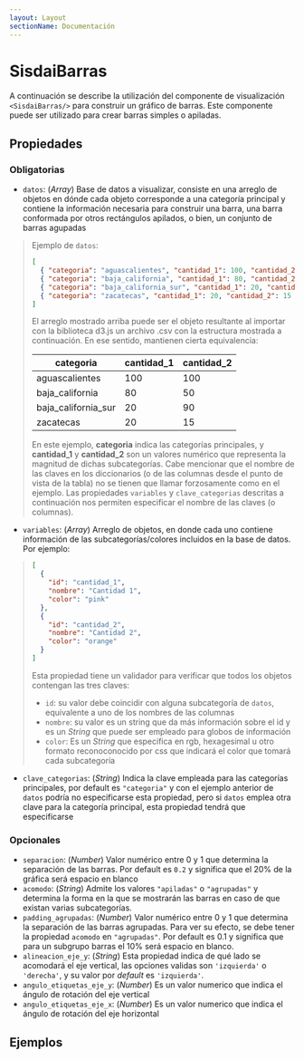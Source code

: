 ```yaml
---
layout: Layout
sectionName: Documentación
---
```


# SisdaiBarras

A continuación se describe la utilización del componente de visualización `<SisdaiBarras/>` para construir un gráfico de
barras. Este componente puede ser utilizado para crear barras simples o apiladas.

## Propiedades

### Obligatorias

- `datos`: (_Array_) Base de datos a visualizar, consiste en una arreglo de objetos en dónde cada objeto corresponde a una categoría principal y contiene la información necesaria para construir una barra, una barra conformada por otros rectángulos apilados, o bien, un conjunto de barras agupadas

> Ejemplo de `datos`:
>
> ```json
> [
>   { "categoria": "aguascalientes", "cantidad_1": 100, "cantidad_2": 100 },
>   { "categoria": "baja_california", "cantidad_1": 80, "cantidad_2": 50 },
>   { "categoria": "baja_california_sur", "cantidad_1": 20, "cantidad_2": 90 },
>   { "categoria": "zacatecas", "cantidad_1": 20, "cantidad_2": 15 }
> ]
> ```
>
> El arreglo mostrado arriba puede ser el objeto resultante al importar con la biblioteca d3.js un archivo .csv con la estructura mostrada a continuación. En ese sentido, mantienen cierta equivalencia:
>
> <table>
> <thead>
> <tr>
> <th>categoria</th>
> <th>cantidad_1</th>
> <th>cantidad_2</th>
> </tr>
> </thead>
> <tbody>
> <tr>
> <td>aguascalientes</td>
> <td>100</td>
> <td>100</td>
> </tr>
> <tr>
> <td>baja_california</td>
> <td>80</td>
> <td>50</td>
> </tr>
> <tr>
> <td>baja_california_sur</td>
> <td>20</td>
> <td>90</td>
> </tr>
> <tr>
> <td>zacatecas</td>
> <td>20</td>
> <td>15</td>
> </tr>
> </tbody>
> </table>
>
> En este ejemplo, **categoria** indica las categorías principales, y **cantidad_1** y **cantidad_2** son un valores numérico que representa la magnitud de dichas subcategorías.
> Cabe mencionar que el nombre de las claves en los diccionarios (o de las columnas desde el punto de vista de la tabla) no se tienen que llamar forzosamente como en el ejemplo. Las propiedades `variables` y `clave_categorias` descritas a continuación nos permiten especificar el nombre de las claves (o columnas).

- `variables`: (_Array_) Arreglo de objetos, en donde cada uno contiene información de las subcategorías/colores incluidos en la base de datos. Por ejemplo:

> ```json
> [
>   {
>     "id": "cantidad_1",
>     "nombre": "Cantidad 1",
>     "color": "pink"
>   },
>   {
>     "id": "cantidad_2",
>     "nombre": "Cantidad 2",
>     "color": "orange"
>   }
> ]
> ```
>
> Esta propiedad tiene un validador para verificar que todos los objetos contengan las tres claves:
>
> - `id`: su valor debe coincidir con alguna subcategoría de `datos`, equivalente a uno de los nombres de las columnas
> - `nombre`: su valor es un string que da más información sobre el id y es un _String_ que puede ser empleado para globos de información
> - `color`: Es un _String_ que especifica en rgb, hexagesimal u otro formato reconoconocido por css que indicará el color que tomará cada subcategoría

- `clave_categorias`: (_String_) Indica la clave empleada para las categorías principales, por default es `"categoria"` y con el ejemplo anterior de `datos` podría no especificarse esta propiedad, pero si `datos` emplea otra clave para la categoría principal, esta propiedad tendrá que especificarse

### Opcionales

- `separacion`: (_Number_) Valor numérico entre 0 y 1 que determina la separación de las barras. Por default es `0.2` y significa que el 20% de la gráfica será espacio en blanco
- `acomodo`: (_String_) Admite los valores `"apiladas"` o `"agrupadas"` y determina la forma en la que se mostrarán las barras en caso de que existan varias subcategorías.
- `padding_agrupadas`: (_Number_) Valor numérico entre 0 y 1 que determina la separación de las barras agrupadas. Para ver su efecto, se debe tener la propiedad `acomodo` en `"agrupadas"`. Por default es 0.1 y significa que para un subgrupo barras el 10% será espacio en blanco.
- `alineacion_eje_y`: (_String_) Esta propiedad indica de qué lado se acomodará el eje vertical, las opciones validas son `'izquierda'` o `'derecha'`, y su valor por _default_ es `'izquierda'`.
- `angulo_etiquetas_eje_y`: (_Number_) Es un valor numerico que indica el ángulo de rotación del eje vertical
- `angulo_etiquetas_eje_x`: (_Number_) Es un valor numerico que indica el ángulo de rotación del eje horizontal

## Ejemplos

<utils-ejemplo-doc ruta="barras/basico.vue"/>
<utils-ejemplo-doc ruta="barras/datos-reales.vue"/>

<utils-ejemplo-doc ruta="barras/modificando-datos.vue"/>
<utils-ejemplo-doc ruta="barras/checks.vue"/>
